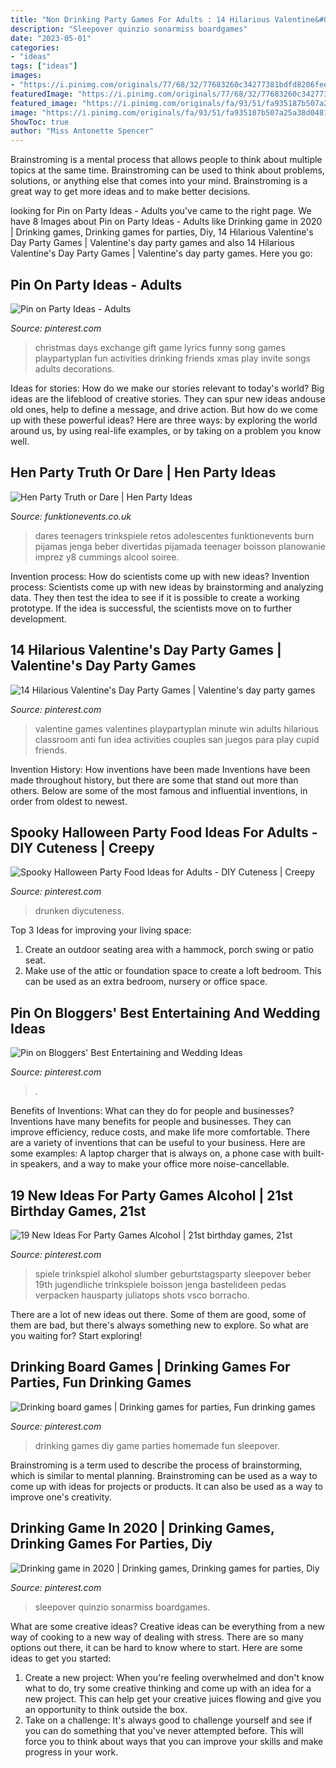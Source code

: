```yaml
---
title: "Non Drinking Party Games For Adults : 14 Hilarious Valentine&#039;s Day Party Games"
description: "Sleepover quinzio sonarmiss boardgames"
date: "2023-05-01"
categories:
- "ideas"
tags: ["ideas"]
images:
- "https://i.pinimg.com/originals/77/68/32/77683260c34277381bdfd8206fee87bc.jpg"
featuredImage: "https://i.pinimg.com/originals/77/68/32/77683260c34277381bdfd8206fee87bc.jpg"
featured_image: "https://i.pinimg.com/originals/fa/93/51/fa935187b507a25a38d0481d78390d7a.jpg"
image: "https://i.pinimg.com/originals/fa/93/51/fa935187b507a25a38d0481d78390d7a.jpg"
ShowToc: true
author: "Miss Antonette Spencer"
---
```



Brainstroming is a mental process that allows people to think about multiple topics at the same time. Brainstroming can be used to think about problems, solutions, or anything else that comes into your mind. Brainstroming is a great way to get more ideas and to make better decisions.

	

		
looking for Pin on Party Ideas - Adults you've came to the right page. We have 8 Images about Pin on Party Ideas - Adults like Drinking game in 2020 | Drinking games, Drinking games for parties, Diy, 14 Hilarious Valentine&#039;s Day Party Games | Valentine&#039;s day party games and also 14 Hilarious Valentine&#039;s Day Party Games | Valentine&#039;s day party games. Here you go:
		
    
## Pin On Party Ideas - Adults

<img loading=lazy src="https://i.pinimg.com/originals/39/74/71/397471fb818dd2b1dba8bd26a534ecdc.png" onerror="this.onerror=null;this.src='https://tse2.mm.bing.net/th?id=OIP.POuin0Stlos4Gkq0q4hktAHaLG&amp;pid=15.1';" alt="Pin on Party Ideas - Adults">

_Source: pinterest.com_

>christmas days exchange gift game lyrics funny song games playpartyplan fun activities drinking friends xmas play invite songs adults decorations. 

	

Ideas for stories: How do we make our stories relevant to today's world?
Big ideas are the lifeblood of creative stories. They can spur new ideas andouse old ones, help to define a message, and drive action. But how do we come up with these powerful ideas? Here are three ways: by exploring the world around us, by using real-life examples, or by taking on a problem you know well.

    
## Hen Party Truth Or Dare | Hen Party Ideas

<img loading=lazy src="https://www.funktionevents.co.uk/images/pictures/new/6-blog/hen-party-dares-truth-or-dare.jpg?v=e526c68f" onerror="this.onerror=null;this.src='https://tse2.mm.bing.net/th?id=OIP.P6ZKgcHgAu-XHXCzV4wu3gHaO0&amp;pid=15.1';" alt="Hen Party Truth or Dare | Hen Party Ideas">

_Source: funktionevents.co.uk_

>dares teenagers trinkspiele retos adolescentes funktionevents burn pijamas jenga beber divertidas pijamada teenager boisson planowanie imprez y8 cummings alcool soiree. 

	

Invention process: How do scientists come up with new ideas?
Invention process: Scientists come up with new ideas by brainstorming and analyzing data. They then test the idea to see if it is possible to create a working prototype. If the idea is successful, the scientists move on to further development.

    
## 14 Hilarious Valentine&#039;s Day Party Games | Valentine&#039;s Day Party Games

<img loading=lazy src="https://i.pinimg.com/736x/28/8d/ad/288dad7d4e3d3555d32403f3add771b1--anti-valentines-day-valentine-party.jpg" onerror="this.onerror=null;this.src='https://tse1.mm.bing.net/th?id=OIP.9tUysGE2sa9EtyjQ7qwF3wAAAA&amp;pid=15.1';" alt="14 Hilarious Valentine&#039;s Day Party Games | Valentine&#039;s day party games">

_Source: pinterest.com_

>valentine games valentines playpartyplan minute win adults hilarious classroom anti fun idea activities couples san juegos para play cupid friends. 

	

Invention History: How inventions have been made
Inventions have been made throughout history, but there are some that stand out more than others. Below are some of the most famous and influential inventions, in order from oldest to newest.

    
## Spooky Halloween Party Food Ideas For Adults - DIY Cuteness | Creepy

<img loading=lazy src="https://i.pinimg.com/736x/6b/06/63/6b06638d751105517494b7f345caa17b.jpg" onerror="this.onerror=null;this.src='https://tse3.mm.bing.net/th?id=OIP.GPbvENql4BHz8BvRiak3BQHaP0&amp;pid=15.1';" alt="Spooky Halloween Party Food Ideas for Adults - DIY Cuteness | Creepy">

_Source: pinterest.com_

>drunken diycuteness. 

	

Top 3 Ideas for improving your living space:
1. Create an outdoor seating area with a hammock, porch swing or patio seat.
2. Make use of the attic or foundation space to create a loft bedroom. This can be used as an extra bedroom, nursery or office space.

    
## Pin On Bloggers&#039; Best Entertaining And Wedding Ideas

<img loading=lazy src="https://i.pinimg.com/736x/6c/4a/1c/6c4a1c240fabe076949e186520ec2e6f.jpg" onerror="this.onerror=null;this.src='https://tse4.mm.bing.net/th?id=OIP.RJric9oOl7E5ZMz3HXPQqgHaMG&amp;pid=15.1';" alt="Pin on Bloggers&#039; Best Entertaining and Wedding Ideas">

_Source: pinterest.com_

>. 

	

Benefits of Inventions: What can they do for people and businesses?
Inventions have many benefits for people and businesses. They can improve efficiency, reduce costs, and make life more comfortable. There are a variety of inventions that can be useful to your business. Here are some examples: A laptop charger that is always on, a phone case with built-in speakers, and a way to make your office more noise-cancellable.

    
## 19 New Ideas For Party Games Alcohol | 21st Birthday Games, 21st

<img loading=lazy src="https://i.pinimg.com/originals/fa/93/51/fa935187b507a25a38d0481d78390d7a.jpg" onerror="this.onerror=null;this.src='https://tse3.mm.bing.net/th?id=OIP.l7rZjG3eCAmV7LUZaK893QAAAA&amp;pid=15.1';" alt="19 New Ideas For Party Games Alcohol | 21st birthday games, 21st">

_Source: pinterest.com_

>spiele trinkspiel alkohol slumber geburtstagsparty sleepover beber 19th jugendliche trinkspiele boisson jenga bastelideen pedas verpacken hausparty juliatops shots vsco borracho. 

	

There are a lot of new ideas out there. Some of them are good, some of them are bad, but there's always something new to explore. So what are you waiting for? Start exploring!

    
## Drinking Board Games | Drinking Games For Parties, Fun Drinking Games

<img loading=lazy src="https://i.pinimg.com/originals/f8/a5/d4/f8a5d4e3badc6e4a5591d592653822fc.jpg" onerror="this.onerror=null;this.src='https://tse4.mm.bing.net/th?id=OIP.TFwVw_6GsCr0kSMc7ux31AHaNJ&amp;pid=15.1';" alt="Drinking board games | Drinking games for parties, Fun drinking games">

_Source: pinterest.com_

>drinking games diy game parties homemade fun sleepover. 

	

Brainstroming is a term used to describe the process of brainstorming, which is similar to mental planning. Brainstroming can be used as a way to come up with ideas for projects or products. It can also be used as a way to improve one's creativity.

    
## Drinking Game In 2020 | Drinking Games, Drinking Games For Parties, Diy

<img loading=lazy src="https://i.pinimg.com/originals/77/68/32/77683260c34277381bdfd8206fee87bc.jpg" onerror="this.onerror=null;this.src='https://tse2.mm.bing.net/th?id=OIP.flzNbx5ViyAF5FQrPWB8MwHaJ4&amp;pid=15.1';" alt="Drinking game in 2020 | Drinking games, Drinking games for parties, Diy">

_Source: pinterest.com_

>sleepover quinzio sonarmiss boardgames. 

	

What are some creative ideas?
Creative ideas can be everything from a new way of cooking to a new way of dealing with stress. There are so many options out there, it can be hard to know where to start. Here are some ideas to get you started: 
1. Create a new project: When you're feeling overwhelmed and don't know what to do, try some creative thinking and come up with an idea for a new project. This can help get your creative juices flowing and give you an opportunity to think outside the box.
2. Take on a challenge: It's always good to challenge yourself and see if you can do something that you've never attempted before. This will force you to think about ways that you can improve your skills and make progress in your work. 

